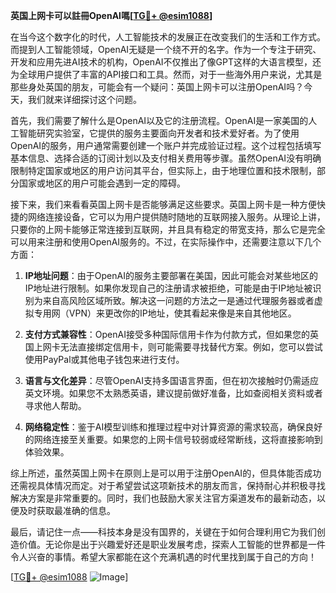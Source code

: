 **英国上网卡可以註冊OpenAI嗎[[TG💪+ @esim1088](https://t.me/s/esim1088)]**

在当今这个数字化的时代，人工智能技术的发展正在改变我们的生活和工作方式。而提到人工智能领域，OpenAI无疑是一个绕不开的名字。作为一个专注于研究、开发和应用先进AI技术的机构，OpenAI不仅推出了像GPT这样的大语言模型，还为全球用户提供了丰富的API接口和工具。然而，对于一些海外用户来说，尤其是那些身处英国的朋友，可能会有一个疑问：英国上网卡可以注册OpenAI吗？今天，我们就来详细探讨这个问题。

首先，我们需要了解什么是OpenAI以及它的注册流程。OpenAI是一家美国的人工智能研究实验室，它提供的服务主要面向开发者和技术爱好者。为了使用OpenAI的服务，用户通常需要创建一个账户并完成验证过程。这个过程包括填写基本信息、选择合适的订阅计划以及支付相关费用等步骤。虽然OpenAI没有明确限制特定国家或地区的用户访问其平台，但实际上，由于地理位置和技术限制，部分国家或地区的用户可能会遇到一定的障碍。

接下来，我们来看看英国上网卡是否能够满足这些要求。英国上网卡是一种方便快捷的网络连接设备，它可以为用户提供随时随地的互联网接入服务。从理论上讲，只要你的上网卡能够正常连接到互联网，并且具有稳定的带宽支持，那么它是完全可以用来注册和使用OpenAI服务的。不过，在实际操作中，还需要注意以下几个方面：

1. **IP地址问题**：由于OpenAI的服务主要部署在美国，因此可能会对某些地区的IP地址进行限制。如果你发现自己的注册请求被拒绝，可能是由于IP地址被识别为来自高风险区域所致。解决这一问题的方法之一是通过代理服务器或者虚拟专用网（VPN）来更改你的IP地址，使其看起来像是来自其他地区。

2. **支付方式兼容性**：OpenAI接受多种国际信用卡作为付款方式，但如果您的英国上网卡无法直接绑定信用卡，则可能需要寻找替代方案。例如，您可以尝试使用PayPal或其他电子钱包来进行支付。

3. **语言与文化差异**：尽管OpenAI支持多国语言界面，但在初次接触时仍需适应英文环境。如果您不太熟悉英语，建议提前做好准备，比如查阅相关资料或者寻求他人帮助。

4. **网络稳定性**：鉴于AI模型训练和推理过程中对计算资源的需求较高，确保良好的网络连接至关重要。如果您的上网卡信号较弱或经常断线，这将直接影响到体验效果。

综上所述，虽然英国上网卡在原则上是可以用于注册OpenAI的，但具体能否成功还需视具体情况而定。对于希望尝试这项新技术的朋友而言，保持耐心并积极寻找解决方案是非常重要的。同时，我们也鼓励大家关注官方渠道发布的最新动态，以便及时获取最准确的信息。

最后，请记住一点——科技本身是没有国界的，关键在于如何合理利用它为我们创造价值。无论你是出于兴趣爱好还是职业发展考虑，探索人工智能的世界都是一件令人兴奋的事情。希望大家都能在这个充满机遇的时代里找到属于自己的方向！

[[TG💪+ @esim1088](https://t.me/s/esim1088) ![Image](https://i.postimg.cc/4NQfJmqS/Snipaste-2025-05-13-00-14-12.png)]